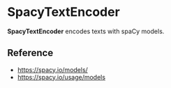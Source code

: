 # SpacyTextEncoder

**SpacyTextEncoder** encodes texts with spaCy models.

## Reference
- https://spacy.io/models/
- https://spacy.io/usage/models
